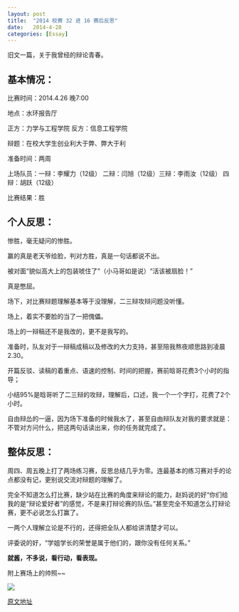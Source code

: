 ```yaml
---
layout: post
title:  "2014 校赛 32 进 16 赛后反思"
date:   2014-4-28
categories: [Essay]
---
```


旧文一篇，关于我曾经的辩论青春。

## 基本情况：

比赛时间：2014.4.26 晚7:00

地点：水环报告厅

正方：力学与工程学院  反方：信息工程学院

辩题：在校大学生创业利大于弊、弊大于利

准备时间：两周

上场队员：一辩：李耀力（12级） 二辩：闫旭（12级）三辩：李雨汝（12级） 四辩：胡跃（12级）

比赛结果：胜

## 个人反思：

惨胜，毫无疑问的惨胜。

赢的真是老天爷给脸，判对方胜，真是一句话都说不出。

被对面“貌似高大上的包装唬住了”（小马哥如是说）“活该被扇脸！”

真是憋屈。

场下，对比赛辩题理解基本等于没理解，二三辩攻辩问题没听懂。

场上，着实不要脸的当了一把傀儡。

场上的一辩稿还不是我改的，更不是我写的。

准备时，队友对于一辩稿成稿以及修改的大力支持，甚至陪我熬夜顺思路到凌晨2.30。

开篇反驳、读稿的着重点、语速的控制、时间的把握，赛前晗哥花费3个小时的指导；

小结95%是晗哥听了二三辩的攻辩，理解后，口述，我一个一个字打，花费了2个小时。

自由辩怂的一逼，因为场下准备的时候我水了，甚至自由辩队友对我的要求就是：不管对方问什么，把这两句话读出来，你的任务就完成了。

## 整体反思：

周四、周五晚上打了两场练习赛，反思总结几乎为零。连最基本的练习赛对手的论点都没有记，更别说交流对辩题的理解了。

完全不知道怎么打比赛，缺少站在比赛的角度来辩论的能力，赵妈说的好“你们给我的是“辩论爱好者”的感觉，不是来打辩论赛的队伍。”甚至完全不知道怎么打辩论赛，更不必说怎么打赢了。

一两个人理解立论是不行的，还得把全队人都给讲清楚才可以。

评委说的好，“学姐学长的荣誉是属于他们的，跟你没有任何关系。”

**就酱，不多说，看行动，看表现。**

附上赛场上的帅照~~

![](/images/posts/20140428.jpg)

[原文地址](http://user.qzone.qq.com/466096042/blog/1398617073)
